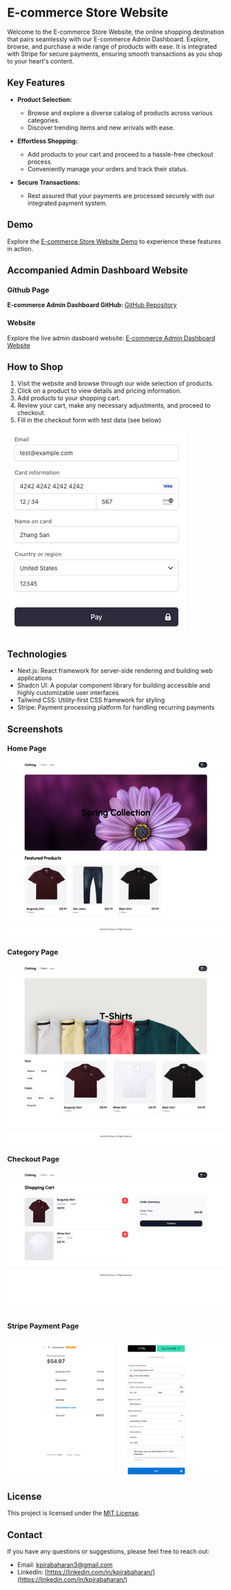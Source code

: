 # E-commerce Store Website

Welcome to the E-commerce Store Website, the online shopping destination that pairs seamlessly with our E-commerce Admin Dashboard. Explore, browse, and purchase a wide range of products with ease. It is integrated with Stripe for secure payments, ensuring smooth transactions as you shop to your heart's content.

## Key Features

- **Product Selection:**

  - Browse and explore a diverse catalog of products across various categories.
  - Discover trending items and new arrivals with ease.

- **Effortless Shopping:**

  - Add products to your cart and proceed to a hassle-free checkout process.
  - Conveniently manage your orders and track their status.

- **Secure Transactions:**
  - Rest assured that your payments are processed securely with our integrated payment system.

## Demo

Explore the [E-commerce Store Website Demo](https://e-commerce-store-kpirabaharan.vercel.app/) to experience these features in action.

## Accompanied Admin Dashboard Website

### Github Page

**E-commerce Admin Dashboard GitHub:** [GitHub Repository](https://github.com/kpirabaharan/E-Commerce-Admin-Dashboard)

### Website

Explore the live admin dasboard website: [E-commerce Admin Dashboard Website](https://e-commerce-admin-dashboard-kpirabaharan.vercel.app/)

## How to Shop

1. Visit the website and browse through our wide selection of products.
2. Click on a product to view details and pricing information.
3. Add products to your shopping cart.
4. Review your cart, make any necessary adjustments, and proceed to checkout.
5. Fill in the checkout form with test data (see below)

![Test Data](./screenshots/TestCard.jpeg)

## Technologies

- Next.js: React framework for server-side rendering and building web applications
- Shadcn UI: A popular component library for building accessible and highly customizable user interfaces
- Tailwind CSS: Utility-first CSS framework for styling
- Stripe: Payment processing platform for handling recurring payments

## Screenshots

### Home Page

![Home Page Light](./screenshots/HomePage.png)

### Category Page

![Category Page](./screenshots/CategoryPage.png)

### Checkout Page

![Checkout Page](./screenshots/CheckoutScreen.png)

### Stripe Payment Page

![Stripe Payment Page](./screenshots/StripePayment.png)

## License

This project is licensed under the [MIT License](https://opensource.org/licenses/MIT).

## Contact

If you have any questions or suggestions, please feel free to reach out:

- Email: kpirabaharan3@gmail.com
- LinkedIn: [https://linkedin.com/in/kpirabaharan/](https://linkedin.com/in/kpirabaharan/)
